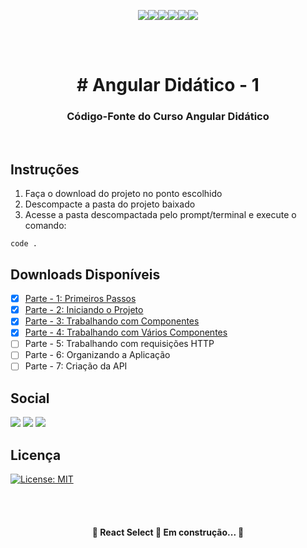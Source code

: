 <div align="center">

![](https://img.shields.io/badge/Angular-DD0031?style=for-the-badge&logo=angular&logoColor=white)![](https://img.shields.io/badge/TypeScript-007ACC?style=for-the-badge&logo=typescript&logoColor=white)![](https://img.shields.io/badge/HTML5-E34F26?style=for-the-badge&logo=html5&logoColor=white)![](https://img.shields.io/badge/Node.js-43853D?style=for-the-badge&logo=node.js&logoColor=white)![](https://img.shields.io/badge/CSS3-1572B6?style=for-the-badge&logo=css3&logoColor=white)![](https://img.shields.io/badge/Bootstrap-563D7C?style=for-the-badge&logo=bootstrap&logoColor=white)
</div>

<br/><br/>
<h1 align="center"> # Angular Didático - 1 </h1>
<h3 align="center"> Código-Fonte do Curso Angular Didático </h3>


<br/>

## Instruções
1. Faça o download do projeto no ponto escolhido
2. Descompacte a pasta do projeto baixado
3. Acesse a pasta descompactada pelo prompt/terminal e execute o comando:

```
code .
```

## Downloads Disponíveis

- [x] [Parte - 1: Primeiros Passos](https://github.com/aluiziomonteiro/angular-didatico-101/archive/4c0fbc0f0c9729df2bfaaa299a08621053fa5e30.zip)
- [x] [Parte - 2: Iniciando o Projeto](https://github.com/aluiziomonteiro/angular-didatico-101/archive/0e758d1662b192d1028689c93fab8e7ba305188a.zip)
- [x] [Parte - 3: Trabalhando com Componentes](https://github.com/aluiziomonteiro/angular-didatico-101/archive/a5b620d721b5b8dc448b8303f8a1268973e4a531.zip)
- [x] [Parte - 4: Trabalhando com Vários Componentes](https://github.com/aluiziomonteiro/angular-didatico-101/archive/38a03894a404777d890c0030d78a0e1e7c04fbaf.zip)
- [ ] Parte - 5: Trabalhando com requisições HTTP
- [ ] Parte - 6: Organizando a Aplicação
- [ ] Parte - 7: Criação da API

## Social
<a href="https://www.youtube.com/channel/UCrGNdL0x8Za6OOGSknkbXXg"><img src="https://img.shields.io/badge/YouTube-%23FF0000.svg?style=for-the-badge&logo=YouTube&logoColor=white"></a>
<a href="https://www.linkedin.com/in/aluizio-monteiro/"><img src="https://img.shields.io/badge/linkedin-%230077B5.svg?style=for-the-badge&logo=linkedin&logoColor=white"></a>
<a href="https://www.instagram.com/angulardidatico/"><img src="https://img.shields.io/badge/Instagram-E4405F?style=for-the-badge&logo=instagram&logoColor=white"></a>


## Licença

[![License: MIT](https://img.shields.io/badge/License-MIT-yellow.svg)](https://opensource.org/licenses/MIT)

<br/><br/>

<h4 align="center"> 
	🚧  React Select 🚀 Em construção...  🚧
</h4>
